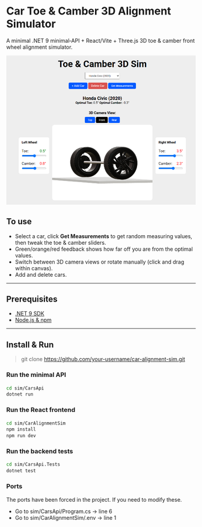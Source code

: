 # Car Toe & Camber 3D Alignment Simulator

A minimal .NET 9 minimal‐API + React/Vite + Three.js 3D toe & camber front wheel alignment simulator.

![App Screenshot](assets/image.png)

## To use

- Select a car, click **Get Measurements** to get random measuring values, then tweak the toe & camber sliders.
- Green/orange/red feedback shows how far off you are from the optimal values.
- Switch between 3D camera views or rotate manually (click and drag within canvas).
- Add and delete cars.

---

## Prerequisites

- [.NET 9 SDK](https://dotnet.microsoft.com/download)
- [Node.js & npm](https://nodejs.org)

---

## Install & Run

> git clone <https://github.com/your-username/car-alignment-sim.git>

### Run the minimal API

```bash
cd sim/CarsApi
dotnet run
```

### Run the React frontend

```bash
cd sim/CarAlignmentSim
npm install
npm run dev
```

### Run the backend tests

```bash
cd sim/CarsApi.Tests
dotnet test
```

### Ports

The ports have been forced in the project. If you need to modify these.

- Go to sim/CarsApi/Program.cs → line 6
- Go to sim/CarAlignmentSim/.env → line 1
